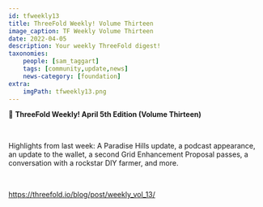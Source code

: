 ```yaml
---
id: tfweekly13
title: ThreeFold Weekly! Volume Thirteen
image_caption: TF Weekly Volume Thirteen
date: 2022-04-05
description: Your weekly ThreeFold digest!
taxonomies:
    people: [sam_taggart]
    tags: [community,update,news]
    news-category: [foundation]
extra:
    imgPath: tfweekly13.png
---
```


📰 **ThreeFold Weekly! April 5th Edition (Volume Thirteen)**

<br/>

Highlights from last week: A Paradise Hills update, a podcast appearance, an update to the wallet, a second Grid Enhancement Proposal passes, a conversation with a rockstar DIY farmer, and more.

<br/>

https://threefold.io/blog/post/weekly_vol_13/
